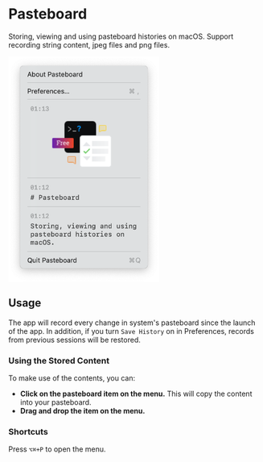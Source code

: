 # Pasteboard

Storing, viewing and using pasteboard histories on macOS. Support recording string content, 
jpeg files and png files.

<img align="center" width='300px' src='Documentation/Screenshots/main.png'/>

## Usage

The app will record every change in system's pasteboard since the launch of the app. 
In addition, if you turn `Save History` on in Preferences, records from previous
sessions will be restored.

### Using the Stored Content

To make use of the contents, you can:

- **Click on the pasteboard item on the menu.** This will copy the content into your pasteboard.
- **Drag and drop the item on the menu.**

### Shortcuts

Press `⌥⌘+P` to open the menu.
